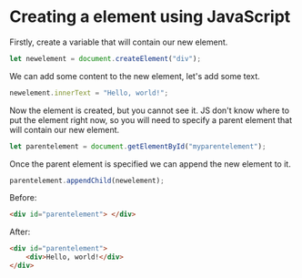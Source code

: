 # Creating a element using JavaScript

Firstly, create a variable that will contain our new element.
```js
let newelement = document.createElement("div");
```

We can add some content to the new element, let's add some text.
```js
newelement.innerText = "Hello, world!";
```

Now the element is created, but you cannot see it.
JS don't know where to put the element right now, so you will need to specify a parent element that will contain our new element.

```js
let parentelement = document.getElementById("myparentelement");
```

Once the parent element is specified we can append the new element to it.

```js
parentelement.appendChild(newelement);
```

Before:
```html
<div id="parentelement"> </div>
```

After:
```html
<div id="parentelement">
    <div>Hello, world!</div>
</div>
```
